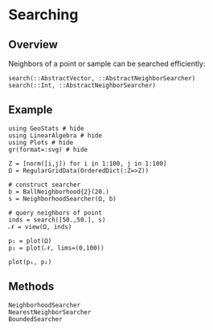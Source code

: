 # Searching

## Overview

Neighbors of a point or sample can be searched efficiently:

```@docs
search(::AbstractVector, ::AbstractNeighborSearcher)
search(::Int, ::AbstractNeighborSearcher)
```

## Example

```@example
using GeoStats # hide
using LinearAlgebra # hide
using Plots # hide
gr(format=:svg) # hide

Z = [norm([i,j]) for i in 1:100, j in 1:100]
Ω = RegularGridData(OrderedDict(:Z=>Z))

# construct searcher
b = BallNeighborhood{2}(20.)
s = NeighborhoodSearcher(Ω, b)

# query neighbors of point
inds = search([50.,50.], s)
𝒩 = view(Ω, inds)

p₁ = plot(Ω)
p₂ = plot(𝒩, lims=(0,100))

plot(p₁, p₂)
```

## Methods

```@docs
NeighborhoodSearcher
NearestNeighborSearcher
BoundedSearcher
```
